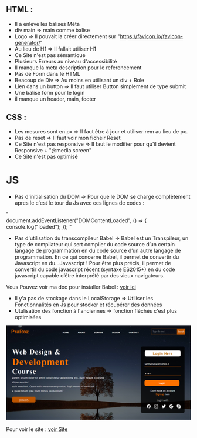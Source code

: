 ## HTML :

* Il a enlevé les balises Méta 
* div main => main comme balise
* Logo => Il pouvait la créer directement sur "https://favicon.io/favicon-generator/"
* Au lieu de H1  => Il fallait utiliser H1
* Ce Site n'est pas sémantique
* Plusieurs Erreurs au niveau d'accessibilité
* Il manque la meta description pour le referencement 
* Pas de Form dans le HTML
* Beacoup de Div => Au moins en utilisant un div + Role
* Lien dans un button => Il faut utiliser Button simplement de type submit
* Une balise form pour le login
* il manque un header, main, footer

## CSS : 

* Les mesures sont en px => Il faut être à jour et utiliser rem au lieu de px.
* Pas de reset => Il faut voir mon ficheir Reset
* Ce Site n'est pas responsive => Il faut le modifier pour qu'il devient Responsive + "@media screen"
* Ce Site n'est pas optimisé 

# JS

* Pas d'initialisation du DOM => Pour que le DOM se charge complètement apres le c'est le tour du Js avec ces lignes de codes :

"  
document.addEventListener("DOMContentLoaded", () => {
       console.log("loaded");
    });
"

* Pas d'utilisation du transcompileur Babel => Babel est un Transpileur, un type de compilateur qui sert compiler du code source d’un certain langage de programmation en du code source d’un autre langage de programmation. En ce qui concerne Babel, il permet de convertir du Javascript en du…Javascript ! Pour être plus précis, il permet de convertir du code javascript récent (syntaxe ES2015+) en du code javascript capable d’être interprété par des vieux navigateurs.

Vous Pouvez voir ma doc pour installer Babel : [voir ici](https://hackmd.io/bZvOVKIzRkGtriZmZD8bOQ)


* Il y'a pas de stockage dans le LocalStorage => Utiliser les Fonctionnalités en Js pour stocker et récupérer des données 
* Utulisation des fonction à l'anciennes => fonction fléchés c'est plus optimisées



![](/asset/image.PNG)


Pour voir le site : [voir Site](https://lahmartabai.github.io/Design_Web/)
